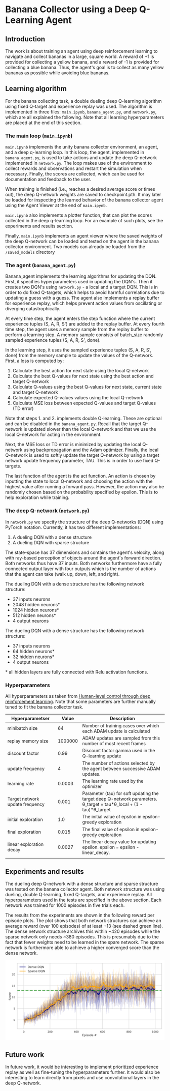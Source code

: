 # **Banana Collector using a Deep Q-Learning Agent**

## Introduction
The work is about training an agent using deep reinforcement learning to navigate and collect bananas in a large, square world. A reward of +1 is provided for collecting a yellow banana, and a reward of -1 is provided for collecting a blue banana. Thus, the agent's goal is to collect as many yellow bananas as possible while avoiding blue bananas.

## Learning algorithm
For the banana collecting task, a double dueling deep Q-learning algorithm using fixed Q-target and experience replay was used. The algorithm is implemented in three files: `main.ipynb`, `banana_agent.py`, and `network.py`, which are all explained the following. Note that all learning hyperparameters are placed at the end of this section.

### The main loop (`main.ipynb`)
`main.ipynb` implements the unity banana collector environment, an agent, and a deep q-learning loop. In this loop, the agent, implemented in `banana_agent.py`, is used to take actions and update the deep Q-network implemented in `network.py`. The loop makes use of the environment to collect rewards and observations and restart the simulation when necessary. Finally, the scores are collected, which can be used for documentation and feedback to the user.

When training is finished (i.e., reaches a desired average score or times out), the deep Q-network weights are saved to checkpoint.pth. It may later be loaded for inspecting the learned behavior of the banana collector agent using the Agent Viewer at the end of `main.ipynb`.

`main.ipynb` also implements a plotter function, that can plot the scores collected in the deep q-learning loop. For an example of such plots, see the experiments and results section.

Finally, `main.ipynb` implements an agent viewer where the saved weights of the deep Q-network can be loaded and tested on the agent in the banana collector environment. Two models can already be loaded from the `/saved_models` directory

### The agent (`banana_agent.py`)
Banana_agent implements the learning algorithms for updating the DQN. First, it specifies hyperparameters used in updating the DQN's. Then it creates two DQN's using `network.py` - a local and a target DQN. This is in order to do fixed Q-targets, which helps to avoid harmful correlations due to updating a guess with a guess. The agent also implements a replay buffer for experience replay, which helps prevent action values from oscillating or diverging catastrophically.

At every time step, the agent enters the step function where the current experience tuples (S, A, R, S') are added to the replay buffer. At every fourth time step, the agent uses a memory sample from the replay buffer to perform a learning step. A memory sample consists of batch_size randomly sampled experience tuples (S, A, R, S', done).

In the learning step, it uses the sampled experience tuples (S, A, R, S', done) from the memory sample to update the values of the Q-network. First, a loss is computed by:
1.  Calculate the best action for next state using the local Q-network
2.  Calculate the best Q-values for next state using the best action and target Q-network
3.  Calculate Q-values using the best Q-values for next state, current state and target Q-network
4.  Calculate expected Q-values values using the local Q-network
5.  Calculate MSE loss between expected Q-values and target Q-values (TD error)

Note that steps 1. and 2. implements double Q-learning. These are optional and can be disabled in the `banana_agent.py`. Recall that the target Q-network is updated slower than the local Q-network and that we use the local Q-network for acting in the environment.

Next, the MSE loss or TD error is minimized by updating the local Q-network using backpropagation and the Adam optimizer. Finally, the local Q-network is used to softly update the target Q-network by using a target network update frequency parameter, TAU. This is in order to use fixed Q-targets.

The last function of the agent is the act function. An action is chosen by inputting the state to local Q-network and choosing the action with the highest value after running a forward pass. However, the action may also be randomly chosen based on the probability specified by epsilon. This is to help exploration while training.

### The deep Q-network (`network.py`)
In `network.py` we specify the structure of the deep Q-networks (DQN) using PyTorch notation. Currently, it has two different implementations:
1.  A dueling DQN with a dense structure
2.  A dueling DQN with sparse structure

The state-space has 37 dimensions and contains the agent's velocity, along with ray-based perception of objects around the agent's forward direction. Both networks thus have 37 inputs. Both networks furthermore have a fully connected output layer with four outputs which is the number of actions that the agent can take (walk up, down, left, and right).

The dueling DQN with a dense structure has the following network structure:
-   37 inputs neurons
-   2048 hidden neurons*
-   1024 hidden neurons*
-   512 hidden neurons*
-   4 output neurons

The dueling DQN with a dense structure has the following network structure:
-   37 inputs neurons
-   64 hidden neurons*
-   32 hidden neurons*
-   4 output neurons

\* all hidden layers are fully connected with Relu activation functions.

### Hyperparameters

All hyperparameters as taken from [Human-level control through deep reinforcement learning]([http://files.davidqiu.com//research/nature14236.pdf](http://files.davidqiu.com//research/nature14236.pdf)). Note that some parameters are further manually tuned to fit the banana collector task.

| Hyperparametser | Value | Description |
|--|--|--|
| minibatch size | 64 | Number of training cases over which each ADAM update is calculated |
| replay memory size | 1000000 | ADAM updates are sampled from this number of most recent frames |
| discount factor | 0.99 | Discount factor gamma used in the Q-learning update |
| update frequency | 4 | The number of actions selected by the agent between successive ADAM updates.  |
| learning rate | 0.0003 | The learning rate used by the optimizer |
| Target network update frequency | 0.001 | Parameter (tau) for soft updating the target deep Q-network parameters. θ_target = tau*θ_local + (1 - tau)*θ_target |
| initial exploration | 1.0 | The initial value of epsilon in epsilon-greedy exploration |
| final exploration | 0.015 | The final value of epsilon in epsilon-greedy exploration |
| linear exploration decay | 0.0027 | The linear decay value for updating epsilon. epsilon = epsilon - linear_decay. |
| | | |

## Experiments and results

The dueling deep Q-network with a dense structure and sparse structure was tested on the banana collector agent. Both network structure was using dueling, double Q-learning, fixed Q-targets, and experience replay. All hyperparameters used in the tests are specified in the above section. Each network was trained for 1000 episodes in five trials each.

The results from the experiments are shown in the following reward per episode plots. The plot shows that both network structures can achieve an average reward (over 100 episodes) of at least +13 (see dashed green line). The dense network structure archives this within ~420 episodes while the sparse network only needs ~380 episodes. This is presumably due to the fact that fewer weights need to be learned in the spare network. The sparse network is furthermore able to achieve a higher converged score than the dense network.

![Plot of the score per episode for the dense (blue) and sparce network (orange). The thick darker lines is a rolling mean of the average score per episode. The thin lighter high frequent line is without rolling mean.](https://github.com/MathiasThor/BananaCollector/blob/master/data/score_DQN.png)

## Future work
In future work, it would be interesting to implement prioritized experience replay as well as fine-tuning the hyperparameters further. It would also be interesting to learn directly from pixels and use convolutional layers in the deep Q-network.

